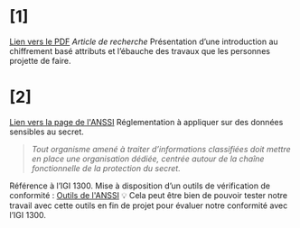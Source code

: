 # \[1\]
[Lien vers le PDF](https://2022.cesar-conference.org/program-media/CESAR-2022_paper-06.pdf)
_Article de recherche_
Présentation d’une introduction au chiffrement basé attributs et l’ébauche des travaux que les personnes projette de faire.
# \[2\]
[Lien vers la page de l'ANSSI](https://www.ssi.gouv.fr/administration/reglementation/protection-des-systemes-informations/instruction-generale-interministerielle-n-1300-sur-la-protection-du-secret-de-la-defense-nationale/)
Réglementation à appliquer sur des données sensibles au secret.

> _Tout organisme amené à traiter d’informations classifiées doit mettre en place une organisation dédiée, centrée autour de la chaîne fonctionnelle de la protection du secret._

Référence à l’IGI 1300.
Mise à disposition d’un outils de vérification de conformité :
[Outils de l'ANSSI](https://www.ssi.gouv.fr/uploads/2014/11/anssi-np-igi1300-listing_des_exigences-v0.4.xlsx)
💡 Cela peut être bien de pouvoir tester notre travail avec cette outils en fin de projet pour évaluer notre conformité avec l’IGI 1300.